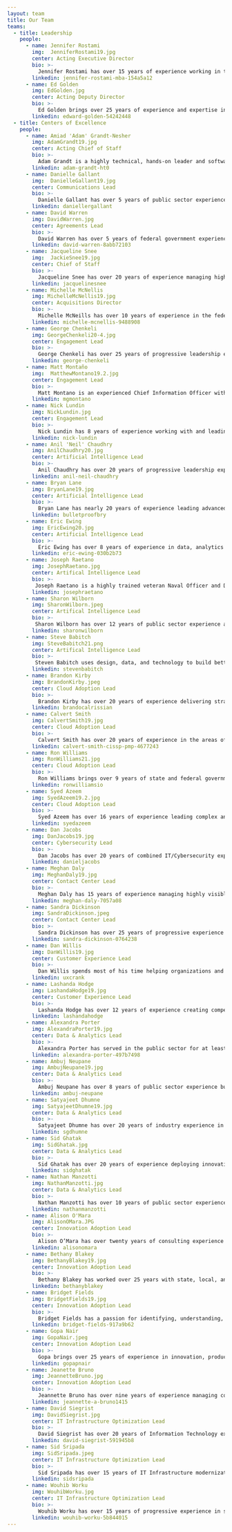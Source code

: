 ```yaml
---
layout: team
title: Our Team
teams:
  - title: Leadership
    people:
      - name: Jennifer Rostami
        img:  JenniferRostami19.jpg
        center: Acting Executive Director
        bio: >-
          Jennifer Rostami has over 15 years of experience working in the public and private sector with a background in finance and a specialization in transformation. She joined the Centers of Excellence in 2019 and spearheaded Agency Partnerships by helping to grow the reach of the CoE across the federal government. Currently serving as CoE Acting Director, Rostami is passionate about the CoE talent and mission of helping agencies modernize. Prior to joining GSA, Jennifer served as the Director of Finance and Operations at a marketing technology company, where she helped reduce costs, increase new revenue streams, and streamlined operations. Her previous experience also includes working as a management consultant in public sector and private sector Fortune 100 firms focused on improving operations, and managing and growing a $31M sales territory for a luxury goods manufacturer. While earning her M.B.A, Rostami founded a non-profit to help middle school kids learn about their dream careers and connect with professionals for mentoring. 
        linkedin: jennifer-rostami-mba-154a5a12
      - name: Ed Golden
        img: EdGolden.jpg
        center: Acting Deputy Director
        bio: >-
          Ed Golden brings over 25 years of experience and expertise in information technology (IT) consulting, program and project management, and government operations to his work at the Centers of Excellence.  As the CoE Acting Deputy Executive Director, Ed oversees the CoE engagement portfolio to assure delivery on our commitment to helping clients accelerate IT modernization and improve customer experience, while at the same time shaping identification of new partnership opportunities and driving CoE financial management toward full cost-recoverability.  Since joining the CoE, Golden has led our partnership with the Food and Drug Administration's Office of Information Management and Technology to drive organizational culture change and data center modernization, while concurrently supporting the CoE's Artificial Intelligence engagement with GSA's Information Technology Category (ITC).  Prior to his work at the CoE, Ed served as a Senior Manager with Deloitte Consulting LLP, where for seven years he led projects at the FDA’s Center for Drug Evaluation and Research (CDER) to implement, expand and operate components of CDER’s Informatics Platform for human drug review.  Before joining Deloitte, Ed spent 17 years at the U.S Department of Energy, where he served as a Program Manager for the Office of Corporate Information Systems, leading efforts to modernize the Department’s business information systems.    
        linkedin: edward-golden-54242448   
  - title: Centers of Excellence
    people:
      - name: Amiad 'Adam' Grandt-Nesher
        img: AdamGrandt19.jpg
        center: Acting Chief of Staff
        bio: >-
          Adam Grandt is a highly technical, hands-on leader and software architect with an agile skillset.  Grandt has a proven track record of effecting technological evolution to meet organizational needs. At the CoE Grandt leads the Cloud Adoption and Infrastructure Optimization Centers, while directing agency efforts to optimize IT infrastructure at an enterprise level. Grandt helps agencies plan lasting and resilient modernization efforts by introducing best practices in infrastructure architecture and systems development. Grandt’s projects have included the acquisition of modern mainframe hardware and the migration process of critical governmentwide applications.  Prior to joining the CoE, Grandt launched several financial technology companies and partnered with federal and local law enforcement agencies to build systems to reduce human trafficking and internet crimes against children. 
        linkedin: adam-grandt-ht0
      - name: Danielle Gallant
        img:  DanielleGallant19.jpg
        center: Communications Lead
        bio: >-
          Danielle Gallant has over 5 years of public sector experience supporting high visibility, government-wide programs. At the CoE, Gallant serves as a User Experience and Content Designer. Gallant manages the CoE website, supports UX strategy for other digital products, and supports digital communication initiatives.  Gallant engages with CoE experts and stakeholders to produce content and design that is innovative and meaningful. 
        linkedin: daniellergallant      
      - name: David Warren
        img: DavidWarren.jpg
        center: Agreements Lead
        bio: >-
          David Warren has over 5 years of federal government experience. As the CoE Agreement Lead, Warren coordinates with partner agencies as well as GSA stakeholder groups to move agreements through GSA Interagency Agreement review processes. Warren also serves as the business operations lead for CoE finances and is responsible for budget projections, billing, and project cost tracking. Warren previously served on 18F’s business operations team where he supported management of the Federalist program and conducted financial analysis across several 18F programs.
        linkedin: david-warren-8abb72103
      - name: Jacqueline Snee
        img:  JackieSnee19.jpg
        center: Chief of Staff
        bio: >-
          Jacqueline Snee has over 20 years of experience managing high level priorities inside and outside of government. Currently, Snee splits her time between working with the HUD site lead, CoE directors and HUD Stakeholders to identify, prioritize, plan, and implement HUD IT modernization initiatives and assisting with CoE program priorities. Previously, Snee was the Acting Chief of Staff with GSA’s Technology Transformation Service (TTS). Responsibilities included: working with stakeholders from across GSA to organize and execute key strategic priorities, partnerships, and initiatives for TTS.
        linkedin: jacquelinesnee
      - name: Michelle McNellis
        img: MichelleMcNellis19.jpg
        center: Acquisitions Director 
        bio: >-
          Michelle McNeills has over 10 years of experience in the federal government. As the CoE Acquisition Lead, McNellis ensures that CoE procurement packages are compliant with Federal Acquisition Regulations and innovative in their acquisition approach. Prior to joining CoE, McNellis served as the Director of Acquisitions at TTS Solutions. McNellis led the very first procurements awarded by TTS and 18F including the TTS Bug Bounty program. McNellis has also served as an acquisition subject matter expert for GSA’s Public Buildings Service in GSA and the U.S. Coast Guard. 
        linkedin: michelle-mcnellis-9488908
      - name: George Chenkeli
        img: GeorgeChenkeli20-4.jpg
        center: Engagement Lead
        bio: >-
          George Chenkeli has over 25 years of progressive leadership experience in IT delivery, operations, and program management in private and public sectors. Additionally, Chenkeli has served as an Agile Coach at various agencies and currently serves as a member of the GAO Agile Experts Group. Currently, as the CoE Site Lead at the U.S. Department of Housing and Urban Development (HUD), Chenkeli is responsible for the executive stakeholder engagement and leads a cross-functional team of digital transformation specialists with expertise in human centered design, data analytics, cloud architecture, inter-agency agreements and procurement of multi-year contracts valued over $200M.
        linkedin: george-chenkeli  
      - name: Matt Montaño
        img:  MatthewMontano19.2.jpg
        center: Engagement Lead
        bio: >-
          Matt Montano is an experienced Chief Information Officer with 20 years of experience providing technical services and solutions, improving services through innovation and leading diverse teams through change. At the CoE, Montano works with Agency Secretaries, executives and staff to kick start modernization, introduce modern problem-solving methods and establish a culture of continuous improvement. Montano has overseen $30M in infrastructure, cybersecurity modernization improvements at HUD and OPM.
        linkedin: mgmontano
      - name: Nick Lundin
        img: NickLundin.jpg
        center: Engagement Lead
        bio: >-
          Nick Lundin has 8 years of experience working with and leading teams within the DoD.  At the CoE, Nick provides software product management expertise to partner agencies by helping their teams better understand and manage stakeholders, key product metrics, and external measures of effectiveness to identify growth opportunities and iterate from customer feedback.  Prior to joining, Nick worked with the Air Force’s Kessel Run, helping them scale their software development teams and practices as well as accelerate product market fit and user adoption.
        linkedin: nick-lundin        
      - name: Anil 'Neil' Chaudhry
        img: AnilChaudhry20.jpg
        center: Artificial Intelligence Lead
        bio: >-
          Anil Chaudhry has over 20 years of progressive leadership experience in technology delivery, operations, and program management in the defense, intelligence, and national security sectors. At the Artificial Intelligence CoE, Chaudhry advises federal agencies on establishing mature data governance and management practices, developing innovative approaches for leveraging data as a strategic asset, and laying the foundation for advancing data discovery, access, and use through artificial intelligence and machine learning. Prior to joining the CoE, Chaudhry served in critical leadership positions within US Customs and Border Protection and as a Presidential Management Fellow (PMF) at the Defense Business Transformation Agency. Chaudhry served as an enlisted soldier in the U.S. Army Chemical Corps and as a commissioned officer in the U.S. Army Transportation Corps. Chaudhry was one of three DHS employees selected to attend the National War College in 2016 as part of the DHS Senior Succession Management Program.
        linkedin: anil-neil-chaudhry
      - name: Bryan Lane
        img: BryanLane19.jpg  
        center: Artificial Intelligence Lead
        bio: >-
          Bryan Lane has nearly 20 years of experience leading advanced analytics and technology initiatives. As a leader within the Data and Analytics CoE and co-creator of the Artificial Intelligence CoE, Lane advises federal agencies on establishing mature data governance and management practices, developing innovative approaches for leveraging data as a strategic asset, and laying the foundation for transforming government through AI-powered applications. Currently, Lane is the GSA CoE Lead with the DoD Joint AI Center and is acting as the Mission Chief for the JAIC's Business Process Transformation initiatives. Prior to joining the CoE, Lane was a product manager for a commercial geospatial software company, conducted technology evaluations for intelligence automation and AI systems, and assisted in managing a $750M rapid acquisition portfolio.
        linkedin: bulletproofbry
      - name: Eric Ewing
        img: EricEwing20.jpg  
        center: Artificial Intelligence Lead
        bio: >-
          Eric Ewing has over 8 years of experience in data, analytics and artificial intelligence initiatives.  Eric has served as a senior advisor to multiple federal Chief Data Officers, providing leadership, guidance, and expertise into enterprise modernization initiatives. With the CoE, Ewing consolidates and organizes long and short term strategy for data and AI while leading initiatives for the management of data as a strategic asset. Prior to joining the CoE, Eric was a data scientist and senior consultant leading key analytics programs, AI research and development, and IT supply chain security initiatives with both private and public sector partners.
        linkedin: eric-ewing-030b2b73 
      - name: Joseph Raetano        
        img: JosephRaetano.jpg
        center: Artifical Intelligence Lead
        bio: >-
         Joseph Raetano is a highly trained veteran Naval Officer and Department of Energy researcher with research and development (R&D) innovation experience. Raetano has been consistently selected and trusted throughout his career to develop successful special technical programs. He has over 3 years of experience developing new programs in Artificial Intelligence/Machine Learning and over 15 years of offensive and defensive cyberspace R&D testing and operations experience. His skills have been utilized in concept development that set cyber vision, strategy, and implementation at the national and service level. He also has over 10 years of Explosive Ordnance Disposal experience. Raetano’s career is supported by a MS Computer Science and Ph.D. candidacy in Computer Science focusing on Edge Artificial Intelligence. 
        linkedin: josephraetano
      - name: Sharon Wilborn        
        img: SharonWilborn.jpeg
        center: Artifical Intelligence Lead
        bio: >-
         Sharon Wilborn has over 12 years of public sector experience and expertise in Federal HR staffing and consulting.  Wilborn joined the Centers of Excellence through a Presidential Management Council (PMC) Interagency Rotation.  Sharon’s home agency is the Office of Personnel Management (OPM) where she consults with federal agencies on their use of USA Hire online assessments.  Prior to this role, she was the San Francisco Branch Manager for OPM's Staff Acquisition office. In both roles, Wilborn has provided HR consulting services to agencies across the country. One of her notable achievements was managing the first interagency detail cadre to assist with cybersecurity hiring. This included staffing specialists from six different agencies who participated in virtual details from across the country.  
        linkedin: sharonwilborn
      - name: Steve Babitch        
        img: SteveBabitch21.png
        center: Artifical Intelligence Lead
        bio: >-
         Steven Babitch uses design, data, and technology to build better products and policy. He is focused on helping federal agencies invest in and use AI to achieve their missions. In 2015, Babitch was a Presidential Innovation Fellow at the Federal Bureau of Investigation where he worked on the information sharing challenge between industry and government, resulting in new models of information sharing and the mitigation of threats to national security.  Babitch was awarded for Exceptional Service in the Public Interest by FBI Director Christopher Wray. In 2015, Steve founded his own consultancy where he focused on emerging market ventures, entrepreneurship, and climate change. Previously, Babitch worked for design strategy consultancies, with a focus on health care, technology, consumer goods, and civic tech. He also helped the Mayo Clinic develop their wellness and telemedicine strategies and establish their Center for Innovation.
        linkedin: stevenbabitch
      - name: Brandon Kirby
        img: BrandonKirby.jpeg
        center: Cloud Adoption Lead
        bio: >-
          Brandon Kirby has over 20 years of experience delivering strategy, software, and technology guidance to private and public sector clients.  As a consultant, Kirby worked with numerous Fortune 50 clients.  As an 18F strategist he served 12 government agencies.  He has also worked for mid-sized product companies and founded streaming media and mobile game startups. Kirby is a generalist who enjoys using his experience in software development, agile practices, strategy, and product management to help partners find the right path to achieve their goals.
        linkedin: brandocalrissian
      - name: Calvert Smith
        img: CalvertSmith19.jpg
        center: Cloud Adoption Lead
        bio: >-
          Calvert Smith has over 20 years of experience in the areas of tech innovation, cloud computing, application development, website management, business intelligence, project management, and vendor/contract management. At the CoE, Smith assists in IT modernization Cloud Adoption efforts with agencies across the federal government. His projects include analyzing current systems and applications to provide recommendations for planning cloud migration; and implementing cloud governance models incorporating best practices from both government and commercial areas that allow strategic oversight of cloud programs. Smith has recently been awarded the Discovery and Innovation in Government IT Award for Open Data Initiatives within the public sector.
        linkedin: calvert-smith-cissp-pmp-4677243     
      - name: Ron Williams
        img: RonWilliams21.jpg
        center: Cloud Adoption Lead
        bio: >-
          Ron Williams brings over 9 years of state and federal government experience to his role as Cloud Adoption Lead. Williams supports federal agencies with adoption of modern cloud native DevOps and Security practices. Williams helps partners identify and overcome challenges faced when transitioning to cloud services. Previously, Williams served as the Deputy Director for Cloud.gov, and the Director of IT for USDA Communications working on USDA.gov, ChooseMyPlate.gov, Farmers.gov, other public facing websites. As an open-source advocate, Ron focuses on deploying disruptive technologies within public sector institutions to improve services provided to the general public.
        linkedin: ronwilliamsio
      - name: Syed Azeem
        img: SyedAzeem19.2.jpg
        center: Cloud Adoption Lead
        bio: >-
          Syed Azeem has over 16 years of experience leading complex and highly-visible IT modernization projects across the federal government and the private sector. With the CoE, Azeem leads Cloud Adoption efforts within agencies across the federal government by developing cloud migration roadmaps and timelines and implementing cloud governance models. With partnerships at the Department of Housing and Urban Development (HUD), Azeem assisted in digitizing manual and paper-based forms into adaptive online forms with digital workflows, electronic signatures and intelligent data extraction.
        linkedin: syedazeem
      - name: Dan Jacobs
        img: DanJacobs19.jpg
        center: Cybersecurity Lead
        bio: >-
          Dan Jacobs has over 20 years of combined IT/Cybersecurity experience and IT service management. At the CoE Jacobs supports cyber and information security modernization through accelerated adoption of enterprise-wide security processes and technologies. Jacobs shares a wealth of experience with as many cross-government initiatives as possible. Whether co-chairing the Small and Micro Agency CISO Council, supporting the Federal CIO Council’s Zero Trust Working Group, helping to create the Federal CISO Handbook, or participating in whole-of-government cyber policy, Jacobs is constantly looking to evolve cyber defense capabilities.
        linkedin: danieljacobs      
      - name: Meghan Daly
        img: MeghanDaly19.jpg
        center: Contact Center Lead
        bio: >-
          Meghan Daly has 15 years of experience managing highly visible projects in the federal government, with 10 years at GSA. With the CoE, focused on Contact Centers and Customer Experience, Daly’s projects include strategizing with senior leaders to identify clear key priorities and opportunities to modernize IT, performing research on available intelligent systems solutions to enable robotic process automation (RPA), artificial intelligence (AI) and other intelligent systems, and overseeing IT modernization projects at the United States Departments of Agriculture (USDA) and Housing and Urban Development (HUD). Daly has led IT Modernization projects and initiatives valued at $80M at three federal agencies.  
        linkedin: meghan-daly-7057a08
      - name: Sandra Dickinson
        img: SandraDickinson.jpeg
        center: Contact Center Lead
        bio: >-
          Sandra Dickinson has over 25 years of progressive experience in the contact center/operations field including over 17 years of corporate-level responsibilities. With the CoE, Dickinson leads team efforts to modernize contact centers at partner agencies, including the implementation phases for OneUSDA Contact Center. Dickinson engages with partner agency stakeholders and collaborate to determine best practices for contact center infrastructure, staffing, and technology implementation.
        linkedin: sandra-dickinson-0764238
      - name: Dan Willis
        img: DanWillis19.jpg
        center: Customer Experience Lead
        bio: >-
          Dan Willis spends most of his time helping organizations and their leaders define and address the critical needs of their most important customers. Willis has provided leadership and innovative solutions in the government, commercial, and nonprofit sectors. Willis is an expert in design, design management, DesignOps, user-centered product development, user research, and facilitation. Willis has given talks and run workshops at local, national, and international conferences including South by Southwest, UX Australia, and EuroIA. Willis is the co-author and illustrator of Designing the Conversation: Techniques for Successful Facilitation (New Riders, 2013). 
        linkedin: uxcrank
      - name: Lashanda Hodge
        img: LashandaHodge19.jpg
        center: Customer Experience Lead
        bio: >-
          Lashanda Hodge has over 12 years of experience creating compelling experiences in a variety of industries for customers and employees. Hodge guides organizations to solutions using a holistic and human-centered approach, infusing user insights and creativity.  With the CoE, Hodge works with the Joint Artificial Intelligence Agency (JAIC) to establish a customer experience baseline that can be tested and improved as JAIC matures.  Hodge is also helping to modernize business processes to ensure an effective customer experience throughout the customer lifecycle at JAIC.  
        linkedin: lashandahodge    
      - name: Alexandra Porter
        img: AlexandraPorter19.jpg
        center: Data & Analytics Lead
        bio: >-
          Alexandra Porter has served in the public sector for at least 8 years, working with various government agencies. At the Data and Analytics Center with the Centers of Excellence, she enhances data maturity across the federal government through the development of a strong, tailored data strategy. Alexandra has also conducted assessments of the Office of Personnel Management data environment, addressed gaps and provided recommendations for improvements and enhancement opportunities.
        linkedin: alexandra-porter-497b7498
      - name: Ambuj Neupane
        img: AmbujNeupane19.jpg
        center: Data & Analytics Lead
        bio: >-
          Ambuj Neupane has over 8 years of public sector experience building organizational capacity and managing modernization projects, most recently with the U.S. Small Business Administration. As part of the Data and Analytics CoE, Neupane’s responsibilities include advising partner agencies on best practices for data governance and lifecycle data management as well as managing technical deliverables to advance data-driven decision making. Neupane currently partners with the Office of Personnel Management (OPM) and the U.S. Department of Housing and Urban Development (HUD). 
        linkedin: ambuj-neupane
      - name: Satyajeet Dhumne
        img: SatyajeetDhumne19.jpg
        center: Data & Analytics Lead
        bio: >-
          Satyajeet Dhumne has over 20 years of industry experience in Business Intelligence, Analytics, and Data Management. In his previous roles at Fannie Mae, Verizon, Deloitte and Sprint/Nextel Dhumne transformed organizational capabilities enabling data driven decision making and maturing analytics practices. As a CoE Data and Analytics Director he has led a large-scale implementation for the U.S. Department of Agriculture, building Data Visualization capabilities and Analytics capacity. He also led the development of Data and Analytics strategy and implementation plan for the Consumer Product Safety Commision. Currently Dhumne is leading a large-scale implementation for Housing and Urban Development where he is responsible for building Data Visualization, Advanced Analytics, and Office of the Chief Data Officer capabilities. Satyajeet specializes in Data and Analytics Strategy, Technology Portfolio Management, Data Management and Technical Program Management. 
        linkedin: sgdhumne
      - name: Sid Ghatak
        img: SidGhatak.jpg
        center: Data & Analytics Lead
        bio: >-
          Sid Ghatak has over 20 years of experience deploying innovative, large-scale, mission critical data and analytics solutions for Fortune 500 firms and public organizations.  Ghatak’s unique ability to understand the needs of users and design and deploy solutions that exceed their expectations has earned him numerous industry awards. A completely self-taught technologist, Ghatak has developed the leading Investment Banking analysis application in the world, authored the data strategy for an autonomous vehicle company, and designed and deployed data and analytics solutions for the leading companies in the defense, manufacturing, pharmaceutical, media, entertainment, and financial services industries.  A serial entrepreneur, Sid has launched 3 successful companies. Ghatak is also a highly sought after public speaker and authored and delivered the Masters Program in Business Intelligence for Villanova University as well as written 45 courses on Data, Analytics, Artificial Intelligence, Data Strategy, and Shared Services.
        linkedin: sidghatak               
      - name: Nathan Manzotti
        img: NathanManzotti.jpg  
        center: Data & Analytics Lead
        bio: >-
          Nathan Manzotti has over 10 years of public sector experience. Manzotti has a proven track record of breaking down organizational silos, using digital solutions to reduce manual workloads, and enabling better data driven decision making. Prior to joining CoE Manzotti’s worked with the U.S. Customs and Border Protection modernizing legacy reporting systems and overseeing feature development on systems used by the Office of Field Operations for official statistical reporting. As part of the Data & Analytics CoE Nathan will work closely with partner agencies to improve data lifecycle management and data governance best practices.        
        linkedin: nathanmanzotti   
      - name: Alison O'Mara
        img: AlisonOMara.JPG
        center: Innovation Adoption Lead
        bio: >-
          Alison O’Mara has over twenty years of consulting experience supporting federal agencies including the Department of State and Department of Homeland Security. O’Mara has proven expertise integrating people, process, and technology to drive maximum outcomes for her clients. Her experience ranges from conducting organizational transitions and process assessments to designing and deploying digital transformation and supply chain management solutions that optimize mission operations and drive multi-millions of dollars in cost savings. Having a certification in Organizational Change Management, Ms. O’Mara understands that transparent and proactive communication is key to navigating the change journey. Her approach is centered upon partnering with her clients to deliver tailored solutions that will meet their needs and drive the organization forward, with a continued focus on tangible metrics and measurement along the way. O’Mara holds additional certifications in Project Management, Agile Scrum, and Lean Management as well as an active Top Secret clearance.  
        linkedin: alisonomara  
      - name: Bethany Blakey
        img: BethanyBlakey19.jpg
        center: Innovation Adoption Lead
        bio: >-
          Bethany Blakey has worked over 25 years with state, local, and federal governments, instituting intrapreneurial practices with leaders and surge teams to modernize management, improve programs and services, and transform government programs. As the Chief Modernization Strategist, Blakey leads the human aspect of modernization by leveraging her unique talent model that helps employees, managers, and leaders maximize their best role in driving transformation. Blakey’s multi-faceted service catalog includes evidence-based capability-building and culture-shifting interventions. From Governing Magazine’s Best Practices list during her local government days to the Harvard Ash Center Top 25 Innovations in Government list during her federal government days, Blakey is recognized for creative problem-solving that engages the talents and motivations of citizens and its supporting workforce.  
        linkedin: bethanyblakey  
      - name: Bridget Fields
        img: BridgetFields19.jpg
        center: Innovation Adoption Lead        
        bio: >-
          Bridget Fields has a passion for identifying, understanding, and developing solutions to challenges facing a variety of users, including those unique to the civil service. Bringing over eight years of public sector experience to her role as an Innovation Adoption Lead, Fields supports federal agencies with their IT modernization efforts. She is driven to help teams achieve their organizational and professional missions by adopting the principles, products, and practices that have proven to be successful - as well as those that will be influential in the future. Fields recieved the Special Act Award in 2018.  
        linkedin: bridget-fields-917a9b62
      - name: Gopa Nair
        img: GopaNair.jpeg
        center: Innovation Adoption Lead
        bio: >-
          Gopa brings over 25 years of experience in innovation, product management, change management, automation, and digital transformation. Nair is skilled at leveraging technical and operational capabilities to re-engineer, re-invent and optimize processes to yield the highest efficiencies and cost benefits. Nair is a change agent and transformation leader who understands the unmet needs of the customer and employees and utilizes tools of design thinking, agile, and lean methodology to create the desired organizational transformation. Before joining GSA, he held various roles at Capital One which gave him strong expertise in product management, leadership, employee culture, and process improvements. Gopa shares his expertise by providing entrepreneurship training to small businesses through a local non-profit. Gopa also loves to speak about Innovation, Change Management and Organizational Transformation. 
        linkedin: gopapnair          
      - name: Jeanette Bruno
        img: JeannetteBruno.jpg
        center: Innovation Adoption Lead
        bio: >-
          Jeannette Bruno has over nine years of experience managing complex projects, conducting program evaluations, and supporting change management initiatives in the public and non-profit sectors. As Director of Projects at the City of Philadelphia, she led process improvement, change management, and digital transformation projects to promote efficiency in government. She managed a team responsible for building a universal benefits portal and partnered with an agency to implement new program metrics. Bruno is passionate about centering change at the intersection of people, process, and technology. She is a skilled relationship manager with a track record of building trust with key stakeholders to achieve project goals. As a qualitative researcher, Bruno managed evaluations for the Wallace Foundation, the Boys and Girls Clubs of America, the Wharton School, and Fabretto Children’s Foundation. She is a graduate of Next Generation Consulting’s 2018 Futurist cohort and embeds the principles of strategic foresight into her work.
        linkedin: jeannette-a-bruno1415            
      - name: David Siegrist
        img: DavidSiegrist.jpg
        center: IT Infrastructure Optimization Lead        
        bio: >-
          David Siegrist has over 20 years of Information Technology experience. Prior to joining CoE, Siegrist worked at the Department of Veterans Affairs (VA) providing telecommunications, cloud computing, data center modernization, and cyber security expertise. Siegrist served as a Senior Subject Matter Expert to the Deputy Assistant Secretary for Veterans Affairs on cloud modernization and cyber security.  He was the National Capital Area Service Line Director supporting Washington D.C headquarters including the White House / VA National Contact Center of Excellence and Disaster Recovery Data Centers. Siegrist served as a Senior Solutions Architect and Program Manager for the VA Enterprise Infrastructure Solutions Office.  Siegrist also worked at the Department of State as a Senior Network Engineer/ Security and Telecommunications Engineer supporting the Diplomatic Mission and National Security initiatives.  Siegrist is an Army Veteran who served with the 2-43rd Air Defense Artillery Brigade Providing tactical frontline support. 
        linkedin: david-siegrist-591945b8        
      - name: Sid Sripada
        img: SidSripada.jpeg
        center: IT Infrastructure Optimization Lead
        bio: >-
          Sid Sripada has over 15 years of IT Infrastructure modernization experience in both federal government and private industries. Sripada has a successful track record of engaging various agencies in infrastructure optimization, automation and DevSecOps implementation. Sripada’s leadership and hands-on experience builds fast and efficient enterprise wide solutions to modern Agile initiatives. Sripada’s most recent engagement prior to joining CoE included building out scalable public facing infrastructure in support of first ever internet based US 2020 Census.
        linkedin: sidsripada
      - name: Wouhib Worku
        img: WouhibWorku.jpg
        center: IT Infrastructure Optimization Lead
        bio: >-
          Wouhib Worku has over 15 years of progressive experience in supporting and leading IT transformation. Worku works to implement projects that help organizations realize the benefits of adopting DevSecOps, application security, and agile principles. At the Infrastructure Optimization CoE, Worku plays a critical role in helping agencies across the federal government optimize their infrastructure and IT services by leveraging industry best practices in system architecture, system development, security, and agile practices to build highly resilient enterprise solutions.
        linkedin: wouhib-worku-5b844015      
---
```

